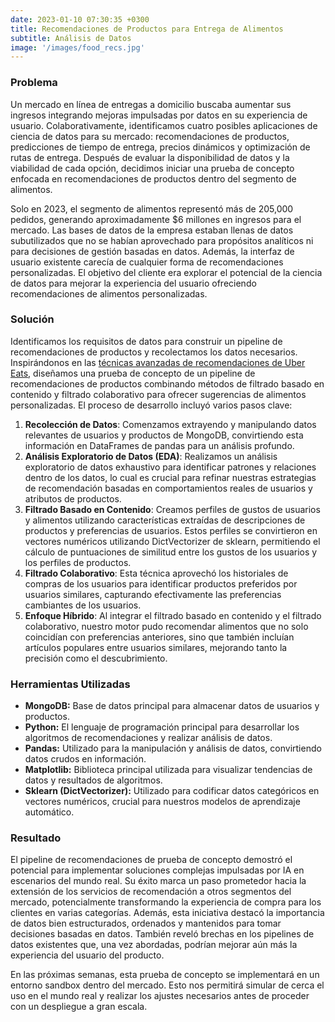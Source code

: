 ```yaml
---
date: 2023-01-10 07:30:35 +0300
title: Recomendaciones de Productos para Entrega de Alimentos
subtitle: Análisis de Datos
image: '/images/food_recs.jpg'
---
```


### Problema

Un mercado en línea de entregas a domicilio buscaba aumentar sus ingresos integrando mejoras impulsadas por datos en su experiencia de usuario. Colaborativamente, identificamos cuatro posibles aplicaciones de ciencia de datos para su mercado: recomendaciones de productos, predicciones de tiempo de entrega, precios dinámicos y optimización de rutas de entrega. Después de evaluar la disponibilidad de datos y la viabilidad de cada opción, decidimos iniciar una prueba de concepto enfocada en recomendaciones de productos dentro del segmento de alimentos.

Solo en 2023, el segmento de alimentos representó más de 205,000 pedidos, generando aproximadamente $6 millones en ingresos para el mercado. Las bases de datos de la empresa estaban llenas de datos subutilizados que no se habían aprovechado para propósitos analíticos ni para decisiones de gestión basadas en datos. Además, la interfaz de usuario existente carecía de cualquier forma de recomendaciones personalizadas. El objetivo del cliente era explorar el potencial de la ciencia de datos para mejorar la experiencia del usuario ofreciendo recomendaciones de alimentos personalizadas.

### Solución

Identificamos los requisitos de datos para construir un pipeline de recomendaciones de productos y recolectamos los datos necesarios. Inspirándonos en las [técnicas avanzadas de recomendaciones de Uber Eats](https://www.uber.com/en-CH/blog/uber-eats-recommending-marketplace/), diseñamos una prueba de concepto de un pipeline de recomendaciones de productos combinando métodos de filtrado basado en contenido y filtrado colaborativo para ofrecer sugerencias de alimentos personalizadas. El proceso de desarrollo incluyó varios pasos clave:

1. **Recolección de Datos**: Comenzamos extrayendo y manipulando datos relevantes de usuarios y productos de MongoDB, convirtiendo esta información en DataFrames de pandas para un análisis profundo.
2. **Análisis Exploratorio de Datos (EDA)**: Realizamos un análisis exploratorio de datos exhaustivo para identificar patrones y relaciones dentro de los datos, lo cual es crucial para refinar nuestras estrategias de recomendación basadas en comportamientos reales de usuarios y atributos de productos.
3. **Filtrado Basado en Contenido**: Creamos perfiles de gustos de usuarios y alimentos utilizando características extraídas de descripciones de productos y preferencias de usuarios. Estos perfiles se convirtieron en vectores numéricos utilizando DictVectorizer de sklearn, permitiendo el cálculo de puntuaciones de similitud entre los gustos de los usuarios y los perfiles de productos.
4. **Filtrado Colaborativo**: Esta técnica aprovechó los historiales de compras de los usuarios para identificar productos preferidos por usuarios similares, capturando efectivamente las preferencias cambiantes de los usuarios.
5. **Enfoque Híbrido**: Al integrar el filtrado basado en contenido y el filtrado colaborativo, nuestro motor pudo recomendar alimentos que no solo coincidían con preferencias anteriores, sino que también incluían artículos populares entre usuarios similares, mejorando tanto la precisión como el descubrimiento.

### Herramientas Utilizadas

- **MongoDB:** Base de datos principal para almacenar datos de usuarios y productos.
- **Python:** El lenguaje de programación principal para desarrollar los algoritmos de recomendaciones y realizar análisis de datos.
- **Pandas:** Utilizado para la manipulación y análisis de datos, convirtiendo datos crudos en información.
- **Matplotlib:** Biblioteca principal utilizada para visualizar tendencias de datos y resultados de algoritmos.
- **Sklearn (DictVectorizer):** Utilizado para codificar datos categóricos en vectores numéricos, crucial para nuestros modelos de aprendizaje automático.

### Resultado

El pipeline de recomendaciones de prueba de concepto demostró el potencial para implementar soluciones complejas impulsadas por IA en escenarios del mundo real. Su éxito marca un paso prometedor hacia la extensión de los servicios de recomendación a otros segmentos del mercado, potencialmente transformando la experiencia de compra para los clientes en varias categorías. Además, esta iniciativa destacó la importancia de datos bien estructurados, ordenados y mantenidos para tomar decisiones basadas en datos. También reveló brechas en los pipelines de datos existentes que, una vez abordadas, podrían mejorar aún más la experiencia del usuario del producto.

En las próximas semanas, esta prueba de concepto se implementará en un entorno sandbox dentro del mercado. Esto nos permitirá simular de cerca el uso en el mundo real y realizar los ajustes necesarios antes de proceder con un despliegue a gran escala.